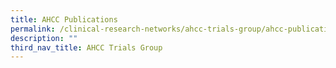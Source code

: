 ```yaml
---
title: AHCC Publications
permalink: /clinical-research-networks/ahcc-trials-group/ahcc-publications/
description: ""
third_nav_title: AHCC Trials Group
---
```

